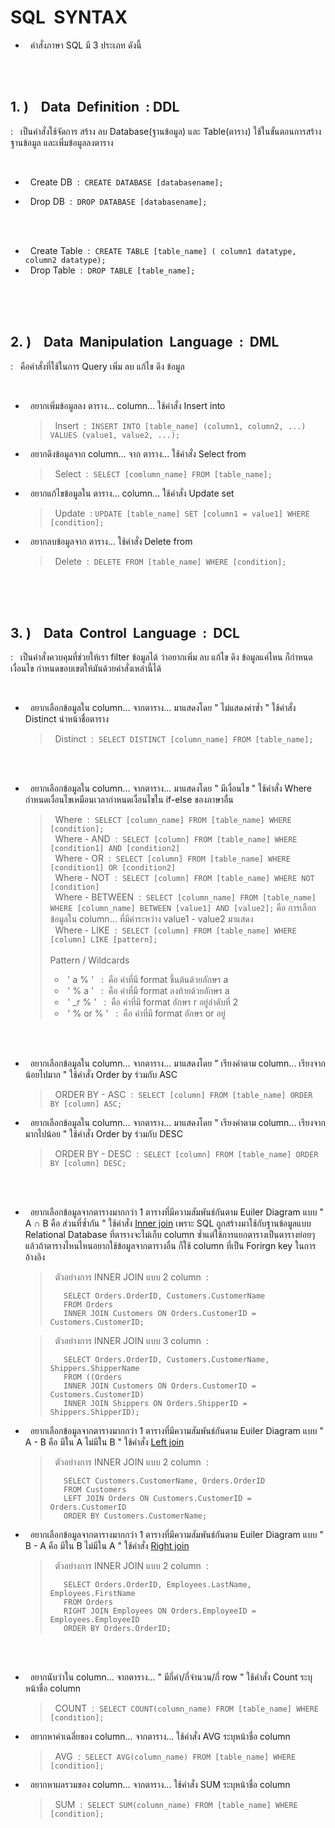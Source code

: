 # SQL  &nbsp;SYNTAX

- &nbsp; คำสั่งภาษา SQL มี 3 ประเภท ดังนี้

<br/><br/>

## 1.&nbsp;) &nbsp;&nbsp; Data &nbsp;Definition &nbsp;:&nbsp;DDL
:&nbsp;&nbsp; เป็นคำสั่งใช้จัดการ สร้าง ลบ Database(ฐานข้อมูล) และ Table(ตาราง) ใช้ในขั้นตอนการสร้างฐานข้อมูล และเพิ่มข้อมูลลงตาราง

<br/>

   - &nbsp; Create DB &nbsp;:&nbsp; ```CREATE DATABASE [databasename];```
   
   - &nbsp; Drop DB &nbsp;:&nbsp; ```DROP DATABASE [databasename];```

   <br/><br/>

   - &nbsp; Create Table &nbsp;:&nbsp; ```CREATE TABLE [table_name] ( column1 datatype, column2 datatype);```
   - &nbsp; Drop Table &nbsp;:&nbsp; ```DROP TABLE [table_name];```

<br/><br/><br/>

 ## 2.&nbsp;) &nbsp;&nbsp; Data &nbsp;Manipulation &nbsp;Language &nbsp;:&nbsp; DML
:&nbsp;&nbsp;  คือคำสั่งที่ใช้ในการ Query  เพิ่ม ลบ แก้ไข ดึง ข้อมูล

<br/>

   - &nbsp; อยากเพิ่มข้อมูลลง ตาราง... column... ใช้คำสั่ง Insert into
     > &nbsp; Insert &nbsp;:&nbsp; ```INSERT INTO [table_name] (column1, column2, ...) VALUES (value1, value2, ...);```

   - &nbsp; อยากดึงข้อมูลจาก column... จาก ตาราง... ใช้คำสั่ง Select from 
     > &nbsp; Select &nbsp;:&nbsp; ```SELECT [comlumn_name] FROM [table_name];```

   - &nbsp; อยากแก้ไขข้อมูลใน ตาราง... column... ใช้คำสั่ง Update set  
     > &nbsp; Update &nbsp;:&nbsp;```UPDATE [table_name] SET [column1 = value1] WHERE [condition];```

   - &nbsp; อยากลบข้อมูลจาก ตาราง...  ใช้คำสั่ง Delete from
     > &nbsp; Delete &nbsp;:&nbsp; ```DELETE FROM [table_name] WHERE [condition];```

<br/><br/><br/>

 ## 3.&nbsp;) &nbsp;&nbsp; Data &nbsp;Control &nbsp;Language &nbsp;:&nbsp; DCL
:&nbsp;&nbsp; เป็นคำสั่งควบคุมที่ช่วยให้เรา filter ข้อมูลได้ ว่าอยากเพิ่ม ลบ แก้ไข ดึง ข้อมูลแค่ไหน ก็กำหนดเงื่อนไข กำหนดขอบเขตให้มันด้วยคำสั่งเหล่านี้ได้

<br/>

   - &nbsp; อยากเลือกข้อมูลใน column... จากตาราง... มาแสดงโดย " ไม่แสดงค่าซ้ำ " ใช้คำสั่ง Distinct นำหน้าชื่อตาราง
     > &nbsp; Distinct &nbsp;:&nbsp; ```SELECT DISTINCT [column_name] FROM [table_name];```
     
   <br/><br/>

   - &nbsp; อยากเลือกข้อมูลใน column... จากตาราง... มาแสดงโดย " มีเงื่อนไข " ใช้คำสั่ง Where กำหนดเงื่อนไขเหมือนเวลากำหนดเงื่อนไขใน if-else ของภาษาอื่น
     > &nbsp; Where &nbsp;:&nbsp; ```SELECT [column_name] FROM [table_name] WHERE [condition];``` <br/>
     > &nbsp; Where - AND &nbsp;:&nbsp; ```SELECT [column] FROM [table_name] WHERE [condition1] AND [condition2]``` <br/>
     > &nbsp; Where - OR &nbsp;:&nbsp; ```SELECT [column] FROM [table_name] WHERE [condition1] OR [condition2]``` <br/>
     > &nbsp; Where - NOT &nbsp;:&nbsp; ```SELECT [column] FROM [table_name] WHERE NOT [condition]``` <br/>
     > &nbsp; Where - BETWEEN &nbsp;:&nbsp; ```SELECT [column_name] FROM [table_name] WHERE [column_name] BETWEEN [value1] AND [value2];``` คือ การเลือกข้อมูลใน column... ที่มีค่าระหว่าง value1 - value2 มาแสดง<br/>
     > &nbsp; Where - LIKE &nbsp;:&nbsp; ```SELECT [column] FROM [table_name] WHERE [column] LIKE [pattern];``` <br/><br/>
       > Pattern / Wildcards
       > - &nbsp;'&nbsp;a&nbsp;%&nbsp;'&nbsp;  &nbsp;:&nbsp;  คือ ค่าที่มี format ขึ้นต้นด้วยอักษร a
       > - &nbsp;'&nbsp;%&nbsp;a&nbsp;'&nbsp;  &nbsp;:&nbsp;  คือ ค่าที่มี format ลงท้ายด้วยอักษร a
       > - &nbsp;'&nbsp;_r&nbsp;%&nbsp;'&nbsp;  &nbsp;:&nbsp;  คือ ค่าที่มี format อักษร r อยู่ลำดับที่ 2
       > - &nbsp;'&nbsp;%&nbsp;or&nbsp;%&nbsp;'&nbsp;  &nbsp;:&nbsp;  คือ ค่าที่มี format อักษร or อยู่
 
   <br/><br/>

   - &nbsp; อยากเลือกข้อมูลใน column... จากตาราง... มาแสดงโดย " เรียงค่าตาม column... เรียงจากน้อยไปมาก " ใช้คำสั่ง Order by ร่วมกับ ASC
     > &nbsp; ORDER BY - ASC &nbsp;:&nbsp; ```SELECT [column] FROM [table_name] ORDER BY [column] ASC;```

   - &nbsp; อยากเลือกข้อมูลใน column... จากตาราง... มาแสดงโดย " เรียงค่าตาม column... เรียงจากมากไปน้อย " ใช้คำสั่ง Order by ร่วมกับ DESC
     > &nbsp; ORDER BY - DESC &nbsp;:&nbsp; ```SELECT [column] FROM [table_name] ORDER BY [column] DESC;```

   <br/><br/>

   - &nbsp; อยากเลือกข้อมูลจากตารางมากกว่า 1 ตารางที่มีความสัมพันธ์กันตาม Euiler Diagram แบบ  " A ∩ B คือ ส่วนที่ซ้ำกัน " ใช้คำสั่ง [Inner join](https://www.w3schools.com/sql/sql_join_inner.asp)  เพราะ SQL ถูกสร้างมาใช้กับฐานข้อมูลแบบ Relational Database ที่ตารางจะไม่เก็บ column ซ้ำแต่ใช้การแยกตารางเป็นตารางย่อยๆ แล้วถ้าตารางไหนไหนอยากใช้ข้อมูลจากตารางอื่น ก็ใช้ column ที่เป็น Forirgn key ในการอ้างอิง
     > &nbsp; ตัวอย่างการ INNER JOIN แบบ 2 column &nbsp;:&nbsp;
     > ```
     >    SELECT Orders.OrderID, Customers.CustomerName
     >    FROM Orders
     >    INNER JOIN Customers ON Orders.CustomerID = Customers.CustomerID;
     
     > &nbsp; ตัวอย่างการ INNER JOIN แบบ 3 column &nbsp;:&nbsp;
     > ```
     >    SELECT Orders.OrderID, Customers.CustomerName, Shippers.ShipperName
     >    FROM ((Orders
     >    INNER JOIN Customers ON Orders.CustomerID = Customers.CustomerID)
     >    INNER JOIN Shippers ON Orders.ShipperID = Shippers.ShipperID);

   - &nbsp; อยากเลือกข้อมูลจากตารางมากกว่า 1 ตารางที่มีความสัมพันธ์กันตาม Euiler Diagram แบบ  " A - B คือ มีใน A ไม่มีใน B " ใช้คำสั่ง [Left join](https://www.w3schools.com/sql/sql_join_left.asp)
     > &nbsp; ตัวอย่างการ INNER JOIN แบบ 2 column &nbsp;:&nbsp;
     > ```
     >    SELECT Customers.CustomerName, Orders.OrderID
     >    FROM Customers
     >    LEFT JOIN Orders ON Customers.CustomerID = Orders.CustomerID
     >    ORDER BY Customers.CustomerName;

   - &nbsp; อยากเลือกข้อมูลจากตารางมากกว่า 1 ตารางที่มีความสัมพันธ์กันตาม Euiler Diagram แบบ  " B - A คือ มีใน B ไม่มีใน A " ใช้คำสั่ง [Right join](https://www.w3schools.com/sql/sql_join_right.asp)
     > &nbsp; ตัวอย่างการ INNER JOIN แบบ 2 column &nbsp;:&nbsp;
     > ```
     >    SELECT Orders.OrderID, Employees.LastName, Employees.FirstName
     >    FROM Orders
     >    RIGHT JOIN Employees ON Orders.EmployeeID = Employees.EmployeeID
     >    ORDER BY Orders.OrderID;
 
   <br/><br/>

   - &nbsp; อยากนับว่าใน column... จากตาราง... " มีกี่ค่า/กี่จำนวน/กี่ row " ใช้คำสั่ง Count ระบุหน้าชื่อ column
     > &nbsp; COUNT &nbsp;:&nbsp; ```SELECT COUNT(column_name) FROM [table_name] WHERE [condition];```

   - &nbsp; อยากหาค่าเฉลี่ยของ column... จากตาราง...  ใช้คำสั่ง AVG ระบุหน้าชื่อ column
     > &nbsp; AVG &nbsp;:&nbsp; ```SELECT AVG(column_name) FROM [table_name] WHERE [condition];```

   - &nbsp; อยากหาผลรวมของ column... จากตาราง...  ใช้คำสั่ง SUM ระบุหน้าชื่อ column
     > &nbsp; SUM &nbsp;:&nbsp; ```SELECT SUM(column_name) FROM [table_name] WHERE [condition];```
